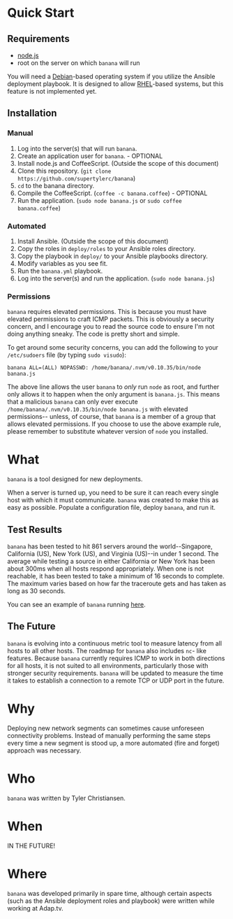 # Quick Start

## Requirements

* [node.js][1]
* root on the server on which `banana` will run

You will need a [Debian][2]-based operating system if you utilize the Ansible
deployment playbook.  It is designed to allow [RHEL][3]-based systems, but
this feature is not implemented yet.

## Installation

### Manual

1. Log into the server(s) that will run `banana`.
2. Create an application user for `banana`. - OPTIONAL
3. Install node.js and CoffeeScript. (Outside the scope of this document)
4. Clone this repository. (`git clone https://github.com/supertylerc/banana`)
5. `cd` to the banana directory.
6. Compile the CoffeeScript. (`coffee -c banana.coffee`) - OPTIONAL
7. Run the application. (`sudo node banana.js` or `sudo coffee banana.coffee`)


### Automated

1. Install Ansible. (Outside the scope of this document)
2. Copy the roles in `deploy/roles` to your Ansible roles directory.
3. Copy the playbook in `deploy/` to your Ansible playbooks directory.
4. Modify variables as you see fit.
5. Run the `banana.yml` playbook.
6. Log into the server(s) and run the application. (`sudo node banana.js`)

### Permissions

`banana` requires elevated permissions.  This is because you must have
elevated permissions to craft ICMP packets.  This is obviously a security
concern, and I encourage you to read the source code to ensure I'm not
doing anything sneaky.  The code is pretty short and simple.

To get around some security concerns, you can add the following to your
`/etc/sudoers` file (by typing `sudo visudo`):

```
banana ALL=(ALL) NOPASSWD: /home/banana/.nvm/v0.10.35/bin/node banana.js
```

The above line allows the user `banana` to _only_ run `node` as root, and
further only allows it to happen when the only argument is `banana.js`.
This means that a malicious `banana` can only ever execute
`/home/banana/.nvm/v0.10.35/bin/node banana.js` with elevated permissions--
unless, of course, that `banana` is a member of a group that allows elevated
permissions.  If you choose to use the above example rule, please remember
to substitute whatever version of `node` you installed.

# What

`banana` is a tool designed for new deployments.

When a server is turned up, you need to be sure it can reach every single
host with which it must communicate.  `banana` was created to make this
as easy as possible.  Populate a configuration file, deploy `banana`, and
run it.

## Test Results

`banana` has been tested to hit 861 servers around the world--Singapore,
California (US), New York (US), and Virginia (US)--in under 1 second.
The average while testing a source in either California or New York has
been about 300ms when all hosts respond appropriately.  When one is not
reachable, it has been tested to take a minimum of 16 seconds to
complete.  The maximum varies based on how far the traceroute gets and
has taken as long as 30 seconds.

You can see an example of `banana` running [here][4].

## The Future

`banana` is evolving into a continuous metric tool to measure latency from
all hosts to all other hosts.  The roadmap for `banana` also includes `nc`-
like features.  Because `banana` currently requires ICMP to work in both
directions for all hosts, it is not suited to all environments, particularly
those with stronger security requirements.  `banana` will be updated to
measure the time it takes to establish a connection to a remote TCP or UDP
port in the future.

# Why

Deploying new network segments can sometimes cause unforeseen connectivity
problems.  Instead of manually performing the same steps every time a new
segment is stood up, a more automated (fire and forget) approach was
necessary.

# Who

`banana` was written by Tyler Christiansen.

# When

IN THE FUTURE!

# Where

`banana` was developed primarily in spare time, although certain aspects
(such as the Ansible deployment roles and playbook) were written while
working at Adap.tv.

[1]: http://nodejs.org/ "node.js home page"
[2]: https://debian.org/ "Debian home page"
[3]: http://www.redhat.com/en/technologies/linux-platforms/enterprise-linux "RHEL Hhome page"
[4]: http://imgur.com/a/HKZ7I "Banana Example Runs"
